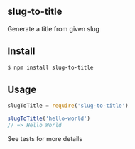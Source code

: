 ## slug-to-title

Generate a title from given slug

## Install

```bash
$ npm install slug-to-title
```

## Usage

```js
slugToTitle = require('slug-to-title')

slugToTitle('hello-world')
// => Hello World
```

See tests for more details
